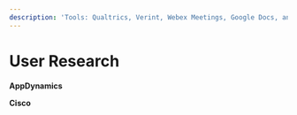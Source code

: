 ```yaml
---
description: 'Tools: Qualtrics, Verint, Webex Meetings, Google Docs, and Google Slides.'
---
```


# User Research

**AppDynamics**

**Cisco**

